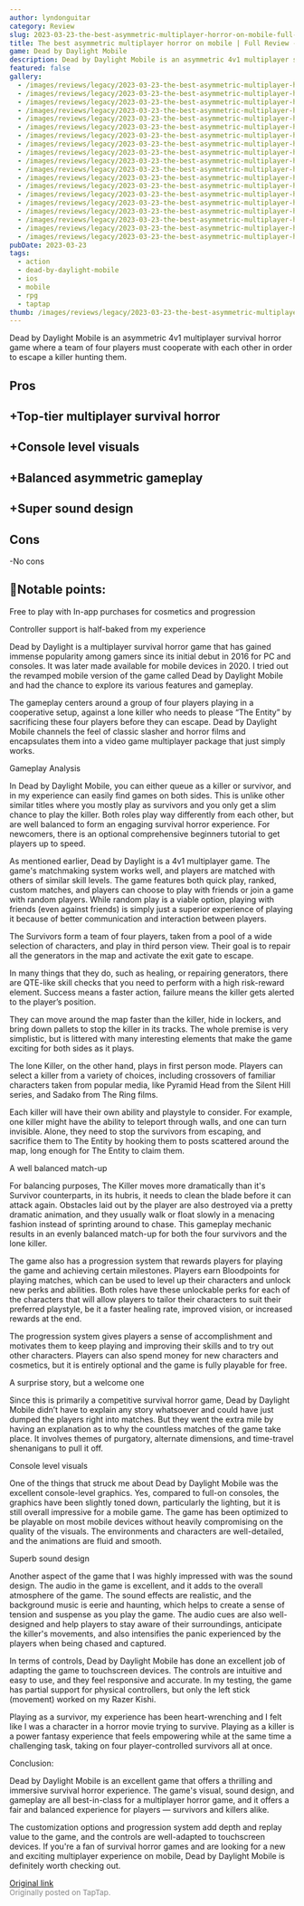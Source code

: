 ```yaml
---
author: lyndonguitar
category: Review
slug: 2023-03-23-the-best-asymmetric-multiplayer-horror-on-mobile-full-review-dead-by-daylight-mobile
title: The best asymmetric multiplayer horror on mobile | Full Review - Dead by Daylight Mobile
game: Dead by Daylight Mobile
description: Dead by Daylight Mobile is an asymmetric 4v1 multiplayer survival horror game where a team of four players must cooperate with each other in order to escape a killer hunting them.
featured: false
gallery:
  - /images/reviews/legacy/2023-03-23-the-best-asymmetric-multiplayer-horror-on-mobile--full-review---dead-by-daylight-mobile-0.avif
  - /images/reviews/legacy/2023-03-23-the-best-asymmetric-multiplayer-horror-on-mobile--full-review---dead-by-daylight-mobile-1.avif
  - /images/reviews/legacy/2023-03-23-the-best-asymmetric-multiplayer-horror-on-mobile--full-review---dead-by-daylight-mobile-2.avif
  - /images/reviews/legacy/2023-03-23-the-best-asymmetric-multiplayer-horror-on-mobile--full-review---dead-by-daylight-mobile-3.avif
  - /images/reviews/legacy/2023-03-23-the-best-asymmetric-multiplayer-horror-on-mobile--full-review---dead-by-daylight-mobile-4.avif
  - /images/reviews/legacy/2023-03-23-the-best-asymmetric-multiplayer-horror-on-mobile--full-review---dead-by-daylight-mobile-5.avif
  - /images/reviews/legacy/2023-03-23-the-best-asymmetric-multiplayer-horror-on-mobile--full-review---dead-by-daylight-mobile-6.avif
  - /images/reviews/legacy/2023-03-23-the-best-asymmetric-multiplayer-horror-on-mobile--full-review---dead-by-daylight-mobile-7.avif
  - /images/reviews/legacy/2023-03-23-the-best-asymmetric-multiplayer-horror-on-mobile--full-review---dead-by-daylight-mobile-8.avif
  - /images/reviews/legacy/2023-03-23-the-best-asymmetric-multiplayer-horror-on-mobile--full-review---dead-by-daylight-mobile-9.avif
  - /images/reviews/legacy/2023-03-23-the-best-asymmetric-multiplayer-horror-on-mobile--full-review---dead-by-daylight-mobile-10.avif
  - /images/reviews/legacy/2023-03-23-the-best-asymmetric-multiplayer-horror-on-mobile--full-review---dead-by-daylight-mobile-11.avif
  - /images/reviews/legacy/2023-03-23-the-best-asymmetric-multiplayer-horror-on-mobile--full-review---dead-by-daylight-mobile-12.avif
  - /images/reviews/legacy/2023-03-23-the-best-asymmetric-multiplayer-horror-on-mobile--full-review---dead-by-daylight-mobile-13.avif
  - /images/reviews/legacy/2023-03-23-the-best-asymmetric-multiplayer-horror-on-mobile--full-review---dead-by-daylight-mobile-14.avif
  - /images/reviews/legacy/2023-03-23-the-best-asymmetric-multiplayer-horror-on-mobile--full-review---dead-by-daylight-mobile-15.avif
  - /images/reviews/legacy/2023-03-23-the-best-asymmetric-multiplayer-horror-on-mobile--full-review---dead-by-daylight-mobile-16.avif
  - /images/reviews/legacy/2023-03-23-the-best-asymmetric-multiplayer-horror-on-mobile--full-review---dead-by-daylight-mobile-17.avif
  - /images/reviews/legacy/2023-03-23-the-best-asymmetric-multiplayer-horror-on-mobile--full-review---dead-by-daylight-mobile-18.avif
pubDate: 2023-03-23
tags:
  - action
  - dead-by-daylight-mobile
  - ios
  - mobile
  - rpg
  - taptap
thumb: /images/reviews/legacy/2023-03-23-the-best-asymmetric-multiplayer-horror-on-mobile--full-review---dead-by-daylight-mobile-0.avif
---
```


Dead by Daylight Mobile is an asymmetric 4v1 multiplayer survival horror game where a team of four players must cooperate with each other in order to escape a killer hunting them.




## Pros



## +Top-tier multiplayer survival horror


## +Console level visuals


## +Balanced asymmetric gameplay


## +Super sound design




## Cons


-No cons


## 📝Notable points:

Free to play with In-app purchases for cosmetics and progression

Controller support is half-baked from my experience

Dead by Daylight is a multiplayer survival horror game that has gained immense popularity among gamers since its initial debut in 2016 for PC and consoles. It was later made available for mobile devices in 2020. I tried out the revamped mobile version of the game called Dead by Daylight Mobile and had the chance to explore its various features and gameplay.

The gameplay centers around a group of four players playing in a cooperative setup, against a lone killer who needs to please “The Entity” by sacrificing these four players before they can escape. Dead by Daylight Mobile channels the feel of classic slasher and horror films and encapsulates them into a video game multiplayer package that just simply works.

Gameplay Analysis

In Dead by Daylight Mobile, you can either queue as a killer or survivor, and in my experience can easily find games on both sides. This is unlike other similar titles where you mostly play as survivors and you only get a slim chance to play the killer. Both roles play way differently from each other, but are well balanced to form an engaging survival horror experience. For newcomers, there is an optional comprehensive beginners tutorial to get players up to speed.

As mentioned earlier, Dead by Daylight is a 4v1 multiplayer game. The game's matchmaking system works well, and players are matched with others of similar skill levels. The game features both quick play, ranked, custom matches, and players can choose to play with friends or join a game with random players. While random play is a viable option, playing with friends (even against friends) is simply just a superior experience of playing it because of better communication and interaction between players.

The Survivors form a team of four players, taken from a pool of a wide selection of characters, and play in third person view. Their goal is to repair all the generators in the map and activate the exit gate to escape.

In many things that they do, such as healing, or repairing generators, there are QTE-like skill checks that you need to perform with a high risk-reward element. Success means a faster action, failure means the killer gets alerted to the player’s position.

They can move around the map faster than the killer, hide in lockers, and bring down pallets to stop the killer in its tracks. The whole premise is very simplistic, but is littered with many interesting elements that make the game exciting for both sides as it plays.

The lone Killer, on the other hand, plays in first person mode. Players can select a killer from a variety of choices, including crossovers of familiar characters taken from popular media, like Pyramid Head from the Silent Hill series, and Sadako from The Ring films.

Each killer will have their own ability and playstyle to consider. For example, one killer might have the ability to teleport through walls, and one can turn invisible. Alone, they need to stop the survivors from escaping, and sacrifice them to The Entity by hooking them to posts scattered around the map, long enough for The Entity to claim them.

A well balanced match-up

For balancing purposes, The Killer moves more dramatically than it's Survivor counterparts, in its hubris, it needs to clean the blade before it can attack again. Obstacles laid out by the player are also destroyed via a pretty dramatic animation, and they usually walk or float slowly in a menacing fashion instead of sprinting around to chase. This gameplay mechanic results in an evenly balanced match-up for both the four survivors and the lone killer.

The game also has a progression system that rewards players for playing the game and achieving certain milestones. Players earn Bloodpoints for playing matches, which can be used to level up their characters and unlock new perks and abilities.  Both roles have these unlockable perks for each of the characters that will allow players to tailor their characters to suit their preferred playstyle, be it a faster healing rate, improved vision, or increased rewards at the end.

The progression system gives players a sense of accomplishment and motivates them to keep playing and improving their skills and to try out other characters. Players can also spend money for new characters and cosmetics, but it is entirely optional and the game is fully playable for free.

A surprise story, but a welcome one

Since this is primarily a competitive survival horror game, Dead by Daylight Mobile didn’t have to explain any story whatsoever and could have just dumped the players right into matches. But they went the extra mile by having an explanation as to why the countless matches of the game take place. It involves themes of purgatory, alternate dimensions, and time-travel shenanigans to pull it off.

Console level visuals

One of the things that struck me about Dead by Daylight Mobile was the excellent console-level graphics. Yes, compared to full-on consoles, the graphics have been slightly toned down, particularly the lighting, but it is still overall impressive for a mobile game. The game has been optimized to be playable on most mobile devices without heavily compromising on the quality of the visuals. The environments and characters are well-detailed, and the animations are fluid and smooth.

Superb sound design

Another aspect of the game that I was highly impressed with was the sound design. The audio in the game is excellent, and it adds to the overall atmosphere of the game. The sound effects are realistic, and the background music is eerie and haunting, which helps to create a sense of tension and suspense as you play the game. The audio cues are also well-designed and help players to stay aware of their surroundings, anticipate the killer's movements, and also intensifies the panic experienced by the players when being chased and captured.

In terms of controls, Dead by Daylight Mobile has done an excellent job of adapting the game to touchscreen devices. The controls are intuitive and easy to use, and they feel responsive and accurate. In my testing, the game has partial support for physical controllers, but only the left stick (movement) worked on my Razer Kishi.

Playing as a survivor, my experience has been heart-wrenching and I felt like I was a character in a horror movie trying to survive. Playing as a killer is a power fantasy experience that feels empowering while at the same time a challenging task, taking on four player-controlled survivors all at once.

Conclusion:

Dead by Daylight Mobile is an excellent game that offers a thrilling and immersive survival horror experience. The game's visual, sound design, and gameplay are all best-in-class for a multiplayer horror game, and it offers a fair and balanced experience for players — survivors and killers alike.

The customization options and progression system add depth and replay value to the game, and the controls are well-adapted to touchscreen devices. If you're a fan of survival horror games and are looking for a new and exciting multiplayer experience on mobile, Dead by Daylight Mobile is definitely worth checking out.

[Original link](https://www.taptap.io/post/4873020)<br><span style="font-size: 0.95em; color: #888;">Originally posted on TapTap.</span>